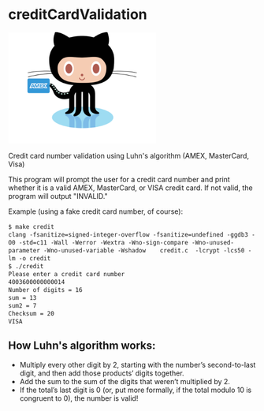 # creditCardValidation

<img src="images/ccnGitOctocat.png" width = 300>

Credit card number validation using Luhn's algorithm (AMEX, MasterCard, Visa)

This program will prompt the user for a credit card number and print whether it is a valid AMEX, MasterCard, or VISA credit card. If not valid, the program will output "INVALID."

Example (using a fake credit card number, of course):
```console
$ make credit
clang -fsanitize=signed-integer-overflow -fsanitize=undefined -ggdb3 -O0 -std=c11 -Wall -Werror -Wextra -Wno-sign-compare -Wno-unused-parameter -Wno-unused-variable -Wshadow    credit.c  -lcrypt -lcs50 -lm -o credit
$ ./credit
Please enter a credit card number
4003600000000014
Number of digits = 16
sum = 13
sum2 = 7
Checksum = 20
VISA
```
## How Luhn's algorithm works:
- Multiply every other digit by 2, starting with the number’s second-to-last digit, and then add those products’ digits together.
- Add the sum to the sum of the digits that weren’t multiplied by 2.
- If the total’s last digit is 0 (or, put more formally, if the total modulo 10 is congruent to 0), the number is valid!
